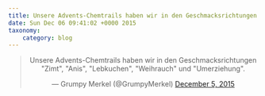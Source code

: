 ```yaml
---
title: Unsere Advents-Chemtrails haben wir in den Geschmacksrichtungen „Zimt“, „Anis”, „Lebkuchen”, „Weihrauch“ und „Umerziehung“.
date: Sun Dec 06 09:41:02 +0000 2015
taxonomy:
    category: blog
---
```

<blockquote class="twitter-tweet" align="center" width="350"><p lang="de" dir="ltr">Unsere Advents-Chemtrails haben wir in den Geschmacksrichtungen &quot;Zimt&quot;, &quot;Anis&quot;, &quot;Lebkuchen&quot;, &quot;Weihrauch&quot; und &quot;Umerziehung&quot;.</p>&mdash; Grumpy Merkel (@GrumpyMerkel) <a href="https://twitter.com/GrumpyMerkel/status/673273357215776768">December 5, 2015</a></blockquote>
